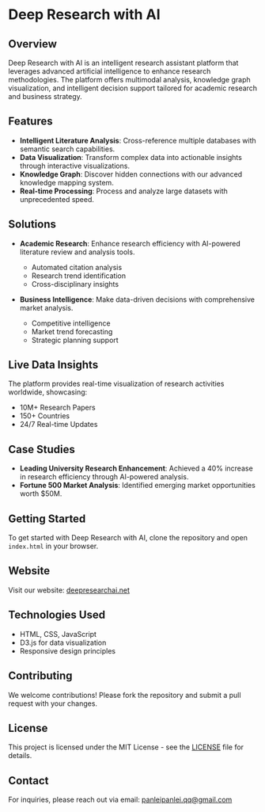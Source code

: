 # Deep Research with AI

## Overview
Deep Research with AI is an intelligent research assistant platform that leverages advanced artificial intelligence to enhance research methodologies. The platform offers multimodal analysis, knowledge graph visualization, and intelligent decision support tailored for academic research and business strategy.

## Features
- **Intelligent Literature Analysis**: Cross-reference multiple databases with semantic search capabilities.
- **Data Visualization**: Transform complex data into actionable insights through interactive visualizations.
- **Knowledge Graph**: Discover hidden connections with our advanced knowledge mapping system.
- **Real-time Processing**: Process and analyze large datasets with unprecedented speed.

## Solutions
- **Academic Research**: Enhance research efficiency with AI-powered literature review and analysis tools.
  - Automated citation analysis
  - Research trend identification
  - Cross-disciplinary insights

- **Business Intelligence**: Make data-driven decisions with comprehensive market analysis.
  - Competitive intelligence
  - Market trend forecasting
  - Strategic planning support

## Live Data Insights
The platform provides real-time visualization of research activities worldwide, showcasing:
- 10M+ Research Papers
- 150+ Countries
- 24/7 Real-time Updates

## Case Studies
- **Leading University Research Enhancement**: Achieved a 40% increase in research efficiency through AI-powered analysis.
- **Fortune 500 Market Analysis**: Identified emerging market opportunities worth $50M.

## Getting Started
To get started with Deep Research with AI, clone the repository and open `index.html` in your browser.

## Website
Visit our website: [deepresearchai.net](https://deepresearchai.net)

## Technologies Used
- HTML, CSS, JavaScript
- D3.js for data visualization
- Responsive design principles

## Contributing
We welcome contributions! Please fork the repository and submit a pull request with your changes.

## License
This project is licensed under the MIT License - see the [LICENSE](LICENSE) file for details.

## Contact
For inquiries, please reach out via email: panleipanlei.qq@gmail.com
